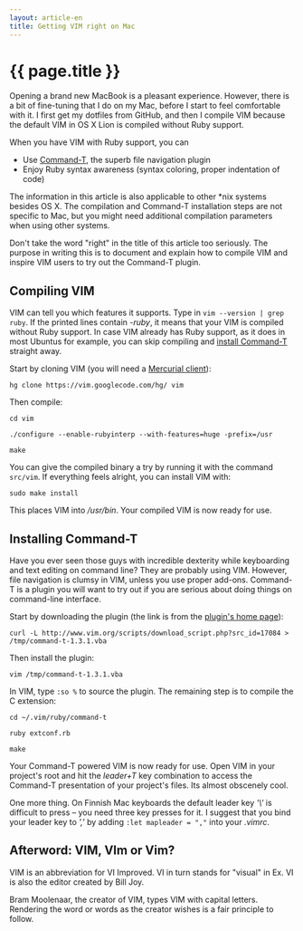 ```yaml
---
layout: article-en
title: Getting VIM right on Mac
---
```

# {{ page.title }}

Opening a brand new MacBook is a pleasant experience. However, there is a bit of
fine-tuning that I do on my Mac, before I start to feel comfortable with it. I
first get my dotfiles from GitHub, and then I compile VIM because the default
VIM in OS X Lion is compiled without Ruby support.

When you have VIM with Ruby support, you can

* Use [Command-T](https://wincent.com/products/command-t), the superb file navigation plugin
* Enjoy Ruby syntax awareness (syntax coloring, proper indentation of code)

The information in this article is also applicable to other \*nix systems
besides OS X. The compilation and Command-T installation steps are not specific
to Mac, but you might need additional compilation parameters when using other
systems.

Don't take the word "right" in the title of this article too seriously. The
purpose in writing this is to document and explain how to compile VIM and
inspire VIM users to try out the Command-T plugin.

## Compiling VIM

VIM can tell you which features it supports. Type in `vim --version | grep
ruby`. If the printed lines contain _-ruby_, it means that your VIM is compiled
without Ruby support. In case VIM already has Ruby support, as it does in most
Ubuntus for example, you can skip compiling and [install
Command-T](#installing_commandt) straight away.

Start by cloning VIM \(you will need a [Mercurial
client](http://mercurial.selenic.com/)\):

`hg clone https://vim.googlecode.com/hg/ vim`

Then compile:

`cd vim`

`./configure --enable-rubyinterp --with-features=huge -prefix=/usr`

`make`

You can give the compiled binary a try by running it with the command `src/vim`.
If everything feels alright, you can install VIM with:

`sudo make install`

This places VIM into _/usr/bin_. Your compiled VIM is now ready for use.

## Installing Command-T

Have you ever seen those guys with incredible dexterity while keyboarding and
text editing on command line? They are probably using VIM. However, file
navigation is clumsy in VIM, unless you use proper add-ons. Command-T is a
plugin you will want to try out if you are serious about doing things on
command-line interface.

Start by downloading the plugin \(the link is from the [plugin's home
page](http://www.vim.org/scripts/script.php?script_id=3025)\):

`curl -L http://www.vim.org/scripts/download_script.php?src_id=17084 >
/tmp/command-t-1.3.1.vba`

Then install the plugin:

`vim /tmp/command-t-1.3.1.vba`

In VIM, type `:so %` to source the plugin. The remaining step is to compile the
C extension:

`cd ~/.vim/ruby/command-t`

`ruby extconf.rb`

`make`

Your Command-T powered VIM is now ready for use. Open VIM in your project's root
and hit the _leader+T_ key combination to access the Command-T presentation of
your project's files. Its almost obscenely cool.

One more thing. On Finnish Mac keyboards the default leader key _'\\'_ is
difficult to press – you need three key presses for it. I suggest that you bind
your leader key to _','_ by adding `:let mapleader = ","` into your _.vimrc_.

## Afterword: VIM, VIm or Vim?

VIM is an abbreviation for VI Improved. VI in turn stands for "visual" in Ex. VI
is also the editor created by Bill Joy.

Bram Moolenaar, the creator of VIM, types VIM with capital letters. Rendering
the word or words as the creator wishes is a fair principle to follow.
